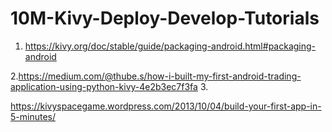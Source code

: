 # 10M-Kivy-Deploy-Develop-Tutorials
1. https://kivy.org/doc/stable/guide/packaging-android.html#packaging-android 


2.https://medium.com/@thube.s/how-i-built-my-first-android-trading-application-using-python-kivy-4e2b3ec7f3fa 3. 

https://kivyspacegame.wordpress.com/2013/10/04/build-your-first-app-in-5-minutes/
